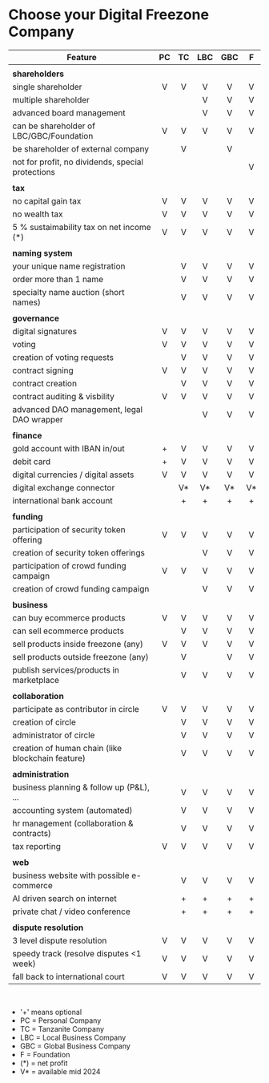 # Choose your Digital Freezone Company

| Feature                                           |  PC   |  TC   |  LBC  |  GBC  |   F   |
| ------------------------------------------------- | :---: | :---: | :---: | :---: | :---: |
|                                                   |       |       |       |       |       |
| **shareholders**                                  |       |       |       |       |       |
| single shareholder                                |   V   |   V   |   V   |   V   |   V   |
| multiple shareholder                              |       |       |   V   |   V   |   V   |
| advanced board management                         |       |       |   V   |   V   |   V   |
| can be shareholder of LBC/GBC/Foundation          |   V   |   V   |   V   |   V   |   V   |
| be shareholder of external company                |       |   V   |       |   V   |       |
| not for profit, no dividends, special protections |       |       |       |       |   V   |
|                                                   |       |       |       |       |       |
| **tax**                                           |       |       |       |       |       |
| no capital gain tax                               |   V   |   V   |   V   |   V   |   V   |
| no wealth tax                                     |   V   |   V   |   V   |   V   |   V   |
| 5 % sustaimability tax on net income (*)          |   V   |   V   |   V   |   V   |   V   |
|                                                   |       |       |       |       |       |
| **naming system**                                 |       |       |       |       |       |
| your unique name registration                     |       |   V   |   V   |   V   |   V   |
| order more than 1 name                            |       |   V   |   V   |   V   |   V   |
| specialty name auction (short names)              |       |   V   |   V   |   V   |   V   |
|                                                   |       |       |       |       |       |
| **governance**                                    |       |       |       |       |       |
| digital signatures                                |   V   |   V   |   V   |   V   |   V   |
| voting                                            |   V   |   V   |   V   |   V   |   V   |
| creation of voting requests                       |       |   V   |   V   |   V   |   V   |
| contract signing                                  |   V   |   V   |   V   |   V   |   V   |
| contract creation                                 |       |   V   |   V   |   V   |   V   |
| contract auditing & visbility                     |   V   |   V   |   V   |   V   |   V   |
| advanced DAO management, legal DAO wrapper        |       |       |   V   |   V   |   V   |
|                                                   |       |       |       |       |       |
| **finance**                                       |       |       |       |       |       |
| gold account with IBAN in/out                     |   +   |   V   |   V   |   V   |   V   |
| debit card                                        |   +   |   V   |   V   |   V   |   V   |
| digital currencies  / digital assets              |   V   |   V   |   V   |   V   |   V   |
| digital exchange connector                        |       |  V*   |  V*   |  V*   |  V*   |
| international bank account                        |       |   +   |   +   |   +   |   +   |
|                                                   |       |       |       |       |       |
| **funding**                                       |       |       |       |       |       |
| participation of security token offering          |   V   |   V   |   V   |   V   |   V   |
| creation of security token offerings              |       |       |   V   |   V   |   V   |
| participation of crowd funding campaign           |   V   |   V   |   V   |   V   |   V   |
| creation of crowd funding campaign                |       |       |   V   |   V   |   V   |
|                                                   |       |       |       |       |       |
| **business**                                      |       |       |       |       |       |
| can buy ecommerce products                        |   V   |   V   |   V   |   V   |   V   |
| can sell ecommerce products                       |       |   V   |   V   |   V   |   V   |
| sell products inside freezone (any)               |   V   |   V   |   V   |   V   |   V   |
| sell products outside freezone (any)              |       |   V   |       |   V   |   V   |
| publish services/products in marketplace          |       |   V   |   V   |   V   |   V   |
|                                                   |       |       |       |       |       |
| **collaboration**                                 |       |       |       |       |       |
| participate as contributor in circle              |   V   |   V   |   V   |   V   |   V   |
| creation of circle                                |       |   V   |   V   |   V   |   V   |
| administrator of circle                           |       |   V   |   V   |   V   |   V   |
| creation of human chain (like blockchain feature) |       |   V   |   V   |   V   |   V   |
|                                                   |       |       |       |       |       |
| **administration**                                |       |       |       |       |       |
| business planning & follow up (P&L), ...          |       |   V   |   V   |   V   |   V   |
| accounting system (automated)                     |       |   V   |   V   |   V   |   V   |
| hr management (collaboration & contracts)         |       |   V   |   V   |   V   |   V   |
| tax reporting                                     |   V   |   V   |   V   |   V   |   V   |
|                                                   |       |       |       |       |       |
| **web**                                           |       |       |       |       |       |
| business website with possible e-commerce         |       |   V   |   V   |   V   |   V   |
| AI driven search on internet                      |       |   +   |   +   |   +   |   +   |
| private chat / video conference                   |       |   +   |   +   |   +   |   +   |
|                                                   |       |       |       |       |       |
| **dispute resolution**                            |       |       |       |       |       |
| 3 level dispute resolution                        |   V   |   V   |   V   |   V   |   V   |
| speedy track (resolve disputes <1 week)           |   V   |   V   |   V   |   V   |   V   |
| fall back to international court                  |   V   |   V   |   V   |   V   |   V   |

<br>

- '+' means optional
- PC = Personal Company
- TC = Tanzanite Company
- LBC = Local Business Company
- GBC = Global Business Company
- F = Foundation
- (*) = net profit
- V* = available mid 2024
